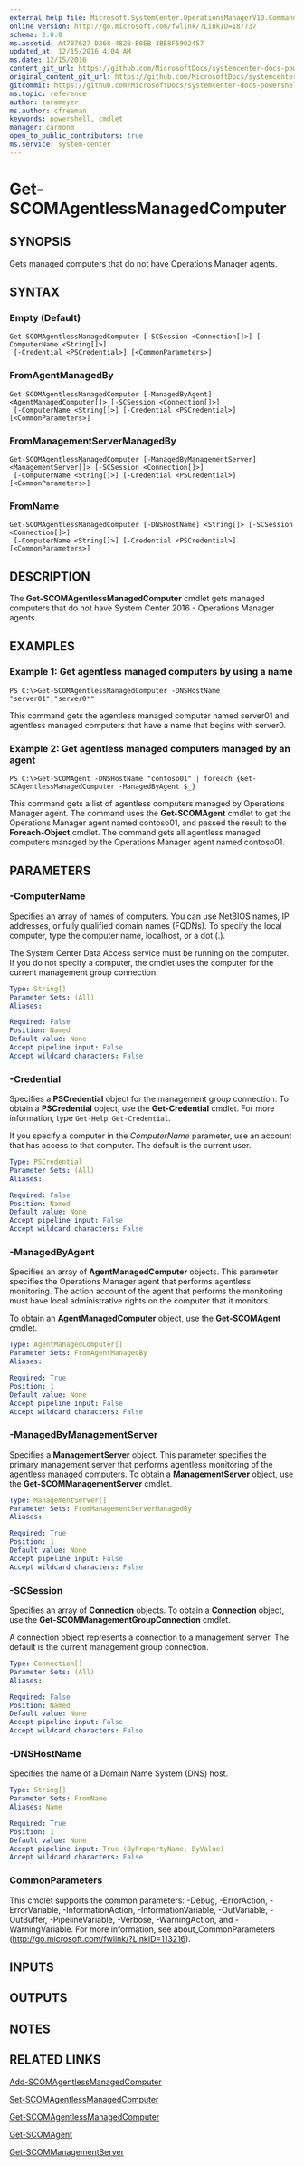 ```yaml
---
external help file: Microsoft.SystemCenter.OperationsManagerV10.Commands.dll-Help.xml
online version: http://go.microsoft.com/fwlink/?LinkID=187737
schema: 2.0.0
ms.assetid: A4707627-D268-482B-B0EB-3BE8F5902457
updated_at: 12/15/2016 4:04 AM
ms.date: 12/15/2016
content_git_url: https://github.com/MicrosoftDocs/systemcenter-docs-powershell/blob/master/systemcenter-cmdlets/SystemCenter2016/OperationsManager/vlatest/Get-SCOMAgentlessManagedComputer.md
original_content_git_url: https://github.com/MicrosoftDocs/systemcenter-docs-powershell/blob/master/systemcenter-cmdlets/SystemCenter2016/OperationsManager/vlatest/Get-SCOMAgentlessManagedComputer.md
gitcommit: https://github.com/MicrosoftDocs/systemcenter-docs-powershell/blob/7df4508c7b907a214e6a8eca76037b06065ef078/systemcenter-cmdlets/SystemCenter2016/OperationsManager/vlatest/Get-SCOMAgentlessManagedComputer.md
ms.topic: reference
author: tarameyer
ms.author: cfreeman
keywords: powershell, cmdlet
manager: carmonm
open_to_public_contributors: true
ms.service: system-center
---
```


# Get-SCOMAgentlessManagedComputer

## SYNOPSIS
Gets managed computers that do not have Operations Manager agents.

## SYNTAX

### Empty (Default)
```
Get-SCOMAgentlessManagedComputer [-SCSession <Connection[]>] [-ComputerName <String[]>]
 [-Credential <PSCredential>] [<CommonParameters>]
```

### FromAgentManagedBy
```
Get-SCOMAgentlessManagedComputer [-ManagedByAgent] <AgentManagedComputer[]> [-SCSession <Connection[]>]
 [-ComputerName <String[]>] [-Credential <PSCredential>] [<CommonParameters>]
```

### FromManagementServerManagedBy
```
Get-SCOMAgentlessManagedComputer [-ManagedByManagementServer] <ManagementServer[]> [-SCSession <Connection[]>]
 [-ComputerName <String[]>] [-Credential <PSCredential>] [<CommonParameters>]
```

### FromName
```
Get-SCOMAgentlessManagedComputer [-DNSHostName] <String[]> [-SCSession <Connection[]>]
 [-ComputerName <String[]>] [-Credential <PSCredential>] [<CommonParameters>]
```

## DESCRIPTION
The **Get-SCOMAgentlessManagedComputer** cmdlet gets managed computers that do not have System Center 2016 - Operations Manager agents.

## EXAMPLES

### Example 1: Get agentless managed computers by using a name
```
PS C:\>Get-SCOMAgentlessManagedComputer -DNSHostName "server01","server0*"
```

This command gets the agentless managed computer named server01 and agentless managed computers that have a name that begins with server0.

### Example 2: Get agentless managed computers managed by an agent
```
PS C:\>Get-SCOMAgent -DNSHostName "contoso01" | foreach {Get-SCAgentlessManagedComputer -ManagedByAgent $_}
```

This command gets a list of agentless computers managed by Operations Manager agent.
The command uses the **Get-SCOMAgent** cmdlet to get the Operations Manager agent named contoso01, and passed the result to the **Foreach-Object** cmdlet.
The command gets all agentless managed computers managed by the Operations Manager agent named contoso01.

## PARAMETERS

### -ComputerName
Specifies an array of names of computers.
You can use NetBIOS names, IP addresses, or fully qualified domain names (FQDNs).
To specify the local computer, type the computer name, localhost, or a dot (.).

The System Center Data Access service must be running on the computer.
If you do not specify a computer, the cmdlet uses the computer for the current management group connection.

```yaml
Type: String[]
Parameter Sets: (All)
Aliases: 

Required: False
Position: Named
Default value: None
Accept pipeline input: False
Accept wildcard characters: False
```

### -Credential
Specifies a **PSCredential** object for the management group connection.
To obtain a **PSCredential** object, use the **Get-Credential** cmdlet.
For more information, type `Get-Help Get-Credential`.

If you specify a computer in the *ComputerName* parameter, use an account that has access to that computer.
The default is the current user.

```yaml
Type: PSCredential
Parameter Sets: (All)
Aliases: 

Required: False
Position: Named
Default value: None
Accept pipeline input: False
Accept wildcard characters: False
```

### -ManagedByAgent
Specifies an array of **AgentManagedComputer** objects.
This parameter specifies the Operations Manager agent that performs agentless monitoring.
The action account of the agent that performs the monitoring must have local administrative rights on the computer that it monitors.

To obtain an **AgentManagedComputer** object, use the **Get-SCOMAgent** cmdlet.

```yaml
Type: AgentManagedComputer[]
Parameter Sets: FromAgentManagedBy
Aliases: 

Required: True
Position: 1
Default value: None
Accept pipeline input: False
Accept wildcard characters: False
```

### -ManagedByManagementServer
Specifies a **ManagementServer** object.
This parameter specifies the primary management server that performs agentless monitoring of the agentless managed computers.
To obtain a **ManagementServer** object, use the **Get-SCOMManagementServer** cmdlet.

```yaml
Type: ManagementServer[]
Parameter Sets: FromManagementServerManagedBy
Aliases: 

Required: True
Position: 1
Default value: None
Accept pipeline input: False
Accept wildcard characters: False
```

### -SCSession
Specifies an array of **Connection** objects.
To obtain a **Connection** object, use the **Get-SCOMManagementGroupConnection** cmdlet.

A connection object represents a connection to a management server.
The default is the current management group connection.

```yaml
Type: Connection[]
Parameter Sets: (All)
Aliases: 

Required: False
Position: Named
Default value: None
Accept pipeline input: False
Accept wildcard characters: False
```

### -DNSHostName
Specifies the name of a Domain Name System (DNS) host.

```yaml
Type: String[]
Parameter Sets: FromName
Aliases: Name

Required: True
Position: 1
Default value: None
Accept pipeline input: True (ByPropertyName, ByValue)
Accept wildcard characters: False
```

### CommonParameters
This cmdlet supports the common parameters: -Debug, -ErrorAction, -ErrorVariable, -InformationAction, -InformationVariable, -OutVariable, -OutBuffer, -PipelineVariable, -Verbose, -WarningAction, and -WarningVariable. For more information, see about_CommonParameters (http://go.microsoft.com/fwlink/?LinkID=113216).

## INPUTS

## OUTPUTS

## NOTES

## RELATED LINKS

[Add-SCOMAgentlessManagedComputer](xref:SystemCenter2016/OperationsManager/vlatest/Add-SCOMAgentlessManagedComputer.md)

[Set-SCOMAgentlessManagedComputer](xref:SystemCenter2016/OperationsManager/vlatest/Set-SCOMAgentlessManagedComputer.md)

[Get-SCOMAgentlessManagedComputer](xref:SystemCenter2016/OperationsManager/vlatest/Get-SCOMAgentlessManagedComputer.md)

[Get-SCOMAgent](xref:SystemCenter2016/OperationsManager/vlatest/Get-SCOMAgent.md)

[Get-SCOMManagementServer](xref:SystemCenter2016/OperationsManager/vlatest/Get-SCOMManagementServer.md)

